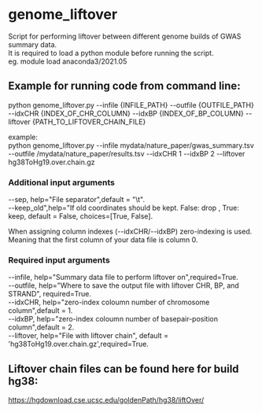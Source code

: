 # genome_liftover
Script for performing liftover between different genome builds of GWAS summary data.  
It is required to load a python module before running the script.  
eg. module load anaconda3/2021.05

## Example for running code from command line:
python genome_liftover.py --infile {INFILE_PATH} --outfile {OUTFILE_PATH} --idxCHR {INDEX_OF_CHR_COLUMN} --idxBP {INDEX_OF_BP_COLUMN} --liftover {PATH_TO_LIFTOVER_CHAIN_FILE}           
    
example:    
python genome_liftover.py --infile mydata/nature_paper/gwas_summary.tsv --outfile /mydata/nature_paper/results.tsv --idxCHR 1 --idxBP 2 --liftover hg38ToHg19.over.chain.gz     


### Additional input arguments
--sep, help="File separator",default = "\t".        
--keep_old",help="If old coordinates should be kept. False: drop , True: keep, default = False, choices=[True, False].   

When assigning column indexes (--idxCHR/--idxBP) zero-indexing is used. Meaning that the first column of your data file is column 0.
### Required input arguments
--infile, help="Summary data file to perform liftover on",required=True.    
--outfile, help="Where to save the output file with liftover CHR, BP, and STRAND", required=True.   
--idxCHR, help="zero-index coloumn number of chromosome column",default = 1.    
--idxBP, help="zero-index coloumn number of basepair-position column",default = 2.     
--liftover, help="File with liftover chain", default = 'hg38ToHg19.over.chain.gz',required=True.      





## Liftover chain files can be found here for build hg38:
https://hgdownload.cse.ucsc.edu/goldenPath/hg38/liftOver/
